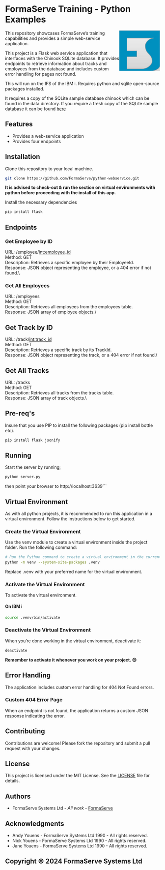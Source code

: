 # FormaServe Training - Python Examples

<img src="/static/images/Logo.png" align="right">

This repository showcases FormaServe’s training capabilities and provides a simple web-service application.

This project is a Flask web service application that interfaces with the Chinook SQLite database. It provides endpoints to retrieve information about tracks and employees from the database and includes custom error handling for pages not found.

This will run on the IFS of the IBM i.  Requires python and sqlite open-source packages installed.

It requires a copy of the SQLite sample database chinook which can be found in the data directory.  If you require a fresh copy of the SQLite sample database it can be found [here]([http://sqlite](https://www.sqlitetutorial.net/sqlite-sample-database/))

## Features

* Provides a web-service application
* Provides four endpoints

## Installation

Clone this repository to your local machine.

```bash
git clone https://github.com/FormaServe/python-webservice.git

```

**It is advised to check-out & run the section on virtual environments with python before proceeding with the install of this app.**

Install the necessary dependencies

```bash
pip install flask

```


## Endpoints

### Get Employee by ID

URL: /employee/<int:employee_id>\
Method: GET\
Description: Retrieves a specific employee by their EmployeeId.\
Response: JSON object representing the employee, or a 404 error if not found.\

### Get All Employees

URL: /employees\
Method: GET\
Description: Retrieves all employees from the employees table.\
Response: JSON array of employee objects.\

## Get Track by ID

URL: /track/<int:track_id>\
Method: GET\
Description: Retrieves a specific track by its TrackId.\
Response: JSON object representing the track, or a 404 error if not found.\

## Get All Tracks

URL: /tracks\
Method: GET\
Description: Retrieves all tracks from the tracks table.\
Response: JSON array of track objects.\

## Pre-req's

Insure that you use PIP to install the following packages (pip install bottle etc).

```bash
pip install flask jsonify

```

## Running

Start the server by running;

```bash
python server.py

```

then point your browser to http://localhost:3639```

## Virtual Environment

As with all python projects, it is recommended to run this application in a virtual environment.  Follow the instructions below to get started.

### Create the Virtual Environment

Use the venv module to create a virtual environment inside the project folder. Run the following command:

```bash
# Run the Python command to create a virtual environment in the current directory
python -m venv --system-site-packages .venv
```

Replace .venv with your preferred name for the virtual environment.

### Activate the Virtual Environment

To activate the virtual environment.

#### On IBM i

```bash
source .venv/bin/activate

```

### Deactivate the Virtual Environment

When you’re done working in the virtual environment, deactivate it:

```bash
deactivate

```

**Remember to activate it whenever you work on your project. 😊**

## Error Handling

The application includes custom error handling for 404 Not Found errors.

### Custom 404 Error Page

When an endpoint is not found, the application returns a custom JSON response indicating the error.

## Contributing

Contributions are welcome! Please fork the repository and submit a pull request with your changes.

## License

This project is licensed under the MIT License. See the [LICENSE](LICENSE) file for details.

## Authors

* FormaServe Systems Ltd - *All work* - [FormaServe](https://www.formaserve.co.uk)

## Acknowledgments

* Andy Youens - FormaServe Systems Ltd 1990 - All rights reserved.
* Nick Youens - FormaServe Systems Ltd 1990 - All rights reserved.
* Jane Youens - FormaServe Systems Ltd 1990 - All rights reserved.

## Copyright © 2024 FormaServe Systems Ltd
